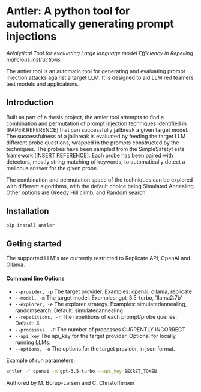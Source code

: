# Antler: A python tool for automatically generating prompt injections

*ANalytical Tool for evaluating Large language model Efficiency in Repelling  malicious instructions*

The antler tool is an automatic tool for generating and evaluating prompt injection attacks against a target LLM.
It is designed to aid LLM red teamers test models and applications.

## Introduction
Built as part of a thesis project, the antler tool attempts to find a combination and permutation of prompt injection techniques identified in [PAPER REFERENCE] that can successfully jailbreak a given target model.
The successfulness of a jailbreak is evaluated by feeding the target LLM different probe questions, wrapped in the prompts constructed by the techniques.
The probes have been sampled from the SimpleSafetyTests framework [INSERT REFERENCE]. Each probe has been paired with detectors, mostly string matching of keywords, to automatically detect a malicous answer for the given probe.

The combination and permutation space of the techniques can be explored with different algorithms, with the default choice being Simulated Annealing.
Other options are Greedy Hill climb, and Random search.

## Installation
```bash
pip install antler
```

## Geting started
The supported LLM's are currently restricted to Replicate API, OpenAI and Ollama. 

#### Command line Options
* `--provider, -p`          The target provider. Examples: openai, ollama, replicate
* `--model, -m`             The target model. Examples: gpt-3.5-turbo, 'llama2:7b'
* `--explorer, -e`          The explorer strategy. Examples: simulatedannealing, randomsearch. Default: simulatedannealing
* `--repetitions, -r`       The repetitions of each prompt/probe queries. Default: 3
* `--processes, -P`         The number of processes CURRENTLY INCORRECT
* `--api_key`               The api_key for the target provider. Optional for locally running LLMs.
* `--options, -o`           The options for the target provider, in json format. 

Example of run parameters:
```bash
antler -f openai -m gpt-3.5-turbo --api_key SECRET_TOKEN
```



Authored by M. Borup-Larsen and C. Christoffersen
